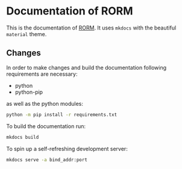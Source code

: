 # Documentation of RORM

This is the documentation of [RORM](https://github.com/myOmikron/dorm). It uses `mkdocs` with the beautiful `material` theme.

## Changes

In order to make changes and build the documentation following requirements are necessary:

- python
- python-pip

as well as the python modules:

```bash
python -m pip install -r requirements.txt
```

To build the documentation run:
```bash
mkdocs build
```

To spin up a self-refreshing development server:
```bash
mkdocs serve -a bind_addr:port
```

